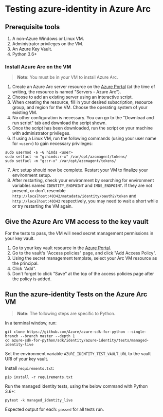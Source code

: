 # Testing azure-identity in Azure Arc

## Prerequisite tools

1. A non-Azure Windows or Linux VM.
2. Administrator privileges on the VM.
3. An Azure Key Vault.
4. Python 3.6+

### Install Azure Arc on the VM

> **Note:** You must be in your VM to install Azure Arc.

1. Create an Azure Arc server resource on the [Azure Portal](https://portal.azure.com) (at the time of writing, the
resource is named "Servers - Azure Arc").
2. Choose to add an existing server using an interactive script.
3. When creating the resource, fill in your desired subscription, resource group, and region for the VM. Choose the
operating system of your existing VM.
4. No other configuration is necessary. You can go to the "Download and run script" tab and download the script shown.
5. Once the script has been downloaded, run the script on your machine with administrator privileges.
6. If using a Linux VM, run the following commands (using your user name for `<user>`) to gain necessary privileges:
```
sudo usermod -a -G himds <user>
sudo setfacl -m "g:himds:r-x" /var/opt/azcmagent/tokens/
sudo setfacl -m "g::r-x" /var/opt/azcmagent/tokens/
```
7. Arc setup should now be complete. Restart your VM to finalize your environment setup.
8. After restarting, check your environment by searching for environment variables named `IDENTITY_ENDPOINT` and 
`IMDS_ENDPOINT`. If they are not present, or don't resemble `http://localhost:40342/metadata/identity/oauth2/token` and 
`http://localhost:40342` respectively, you may need to wait a short while or try restarting the VM again.

## Give the Azure Arc VM access to the key vault

For the tests to pass, the VM will need secret management permissions in your key vault.

1. Go to your key vault resource in the [Azure Portal](https://portal.azure.com).
2. Go to the vault's "Access policies" page, and click "Add Access Policy".
3. Using the secret management template, select your Arc VM resource as the principal.
4. Click "Add".
5. Don't forget to click "Save" at the top of the access policies page after the policy is added.

## Run the azure-identity Tests on the Azure Arc VM

> **Note:** The following steps are specific to Python.

In a terminal window, run:
```
git clone https://github.com/Azure/azure-sdk-for-python --single-branch --branch master --depth 1
cd azure-sdk-for-python/sdk/identity/azure-identity/tests/managed-identity-live
```
Set the environment variable `AZURE_IDENTITY_TEST_VAULT_URL` to the vault URI of your key vault.

Install `requirements.txt`:
```
pip install -r requirements.txt
```
Run the managed identity tests, using the below command with Python 3.6+:
```
pytest -k managed_identity_live
```
Expected output for each: `passed` for all tests run.
